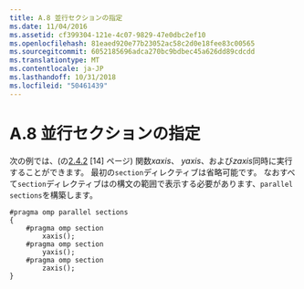 ```yaml
---
title: A.8 並行セクションの指定
ms.date: 11/04/2016
ms.assetid: cf399304-121e-4c07-9829-47e0dbc2ef10
ms.openlocfilehash: 81eaed920e77b23052ac58c2d0e18fee83c00565
ms.sourcegitcommit: 6052185696adca270bc9bdbec45a626dd89cdcdd
ms.translationtype: MT
ms.contentlocale: ja-JP
ms.lasthandoff: 10/31/2018
ms.locfileid: "50461439"
---
```

# <a name="a8---specifying-parallel-sections"></a>A.8 並行セクションの指定

次の例では、(の[2.4.2](../../parallel/openmp/2-4-2-sections-construct.md) [14] ページ) 関数*xaxis*、 *yaxis*、および*zaxis*同時に実行することができます。 最初の`section`ディレクティブは省略可能です。  なおすべて`section`ディレクティブはの構文の範囲で表示する必要があります、`parallel sections`を構築します。

```
#pragma omp parallel sections
{
    #pragma omp section
        xaxis();
    #pragma omp section
        yaxis();
    #pragma omp section
        zaxis();
}
```